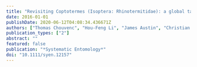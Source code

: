 ```yaml
---
title: "Revisiting Coptotermes (Isoptera: Rhinotermitidae): a global taxonomic road map for species validity and distribution of an economically important subterranean termite genus"
date: 2016-01-01
publishDate: 2020-06-12T04:08:34.436671Z
authors: ["Thomas Chouvenc", "Hou-Feng Li", "James Austin", "Christian Bordereau", "Thomas Bourguignon", "Stephen L. Cameron", "Eliana M. Cancello", "Reginaldo Constantino", "Ana Maria Costa-Leonardo", "Paul Eggleton", "Theodore A. Evans", "Brian Forschler", "J. Kenneth Grace", "Claudia Husseneder", "Jan Kreckk", "Chow-Yang Lee", "Timothy Lee", "Nathan Lo", "Matthew Messenger", "Aaron Mullins", "Alain Robert", "Yves Roisin", "Rudolf H. Scheffrahn", "David Sillam-Dusses", "Jan ŠobotnÍk", "Allen Szalanski", "Yoko Takematsu", "Edward L. Vargo", "Akinori Yamada", "Tsuyoshi Yoshimura", "Nan-Yao Su"]
publication_types: ["2"]
abstract: ""
featured: false
publication: "*Systematic Entomology*"
doi: "10.1111/syen.12157"
---
```


